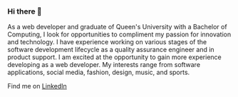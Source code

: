 ### Hi there 👋

As a web developer and graduate of Queen's University with a Bachelor of Computing, I look for opportunities to compliment my passion for innovation and technology. I have experience working on various stages of the software development lifecycle as a quality assurance engineer and in product support. I am excited at the opportunity to gain more experience developing as a web developer. My interests range from software applications, social media, fashion, design, music, and sports.

Find me on [LinkedIn](https://www.linkedin.com/in/juliadimonte/)
